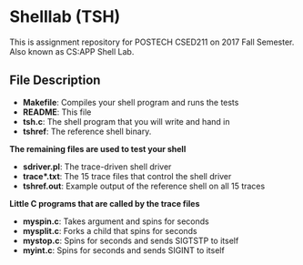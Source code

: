 # Shelllab (TSH)

This is assignment repository for POSTECH CSED211 on 2017 Fall Semester.  
Also known as CS:APP Shell Lab.

## File Description

- **Makefile**: Compiles your shell program and runs the tests
- **README**: This file
- **tsh.c**: The shell program that you will write and hand in
- **tshref**: The reference shell binary.

**The remaining files are used to test your shell**
- **sdriver.pl**: The trace-driven shell driver
- **trace\*.txt**: The 15 trace files that control the shell driver
- **tshref.out**: Example output of the reference shell on all 15 traces

**Little C programs that are called by the trace files**
- **myspin.c**: Takes argument <n> and spins for <n> seconds
- **mysplit.c**: Forks a child that spins for <n> seconds
- **mystop.c**: Spins for <n> seconds and sends SIGTSTP to itself
- **myint.c**: Spins for <n> seconds and sends SIGINT to itself

